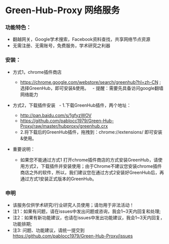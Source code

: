 
# Green-Hub-Proxy 网络服务

### 功能特色：
 - 翻越网关，Google学术搜索，Facebook资料查找，共享网络节点资源
 - 无需注册、无需账号，免费服务，学术研究之利器

### 安装：
 - 方式1，chrome插件商店
   - https://chrome.google.com/webstore/search/greenhub?hl=zh-CN ; 选择GreenHub，即可安装&使用。
   - 提醒：需要先具备访问google翻墙网络能力
   
 - 方式2，下载插件安装
   - 1.下载GreenHub插件，两个地址：
    - http://pan.baidu.com/s/1gfyzWOV
    - https://github.com/pablocc1979/Green-Hub-Proxy/raw/master/hubproxy/greenhub.crx 
   - 2.将下载后的GreenHub插件，拖拽到：chrome://extensions/ 即可安装&使用。
 - 重要说明：
   - 如果您不能通过方式1 打开chrome插件商店的方式安装GreenHub，请使用方式2，下载插件并安装使用；由于Chrome不建议您安装chrome插件商店之外的软件，所以，我们建议您在通过方式2安装好GreenHub后，再通过方式1安装正式版本的GreenHub。

### 申明
- 该服务仅供学术研究/行业研究人员使用；请勿用于非法活动！
- 注1：如果有问题，请在issues中发出问题或咨询，我会1~3天内回复和处理; 
- 注2：如果有新功能建议，也请在issues中发出功能建议，我会1~3天内回复，功能排期; 
- 注3: 问题、功能建议，请统一提交到 https://github.com/pablocc1979/Green-Hub-Proxy/issues
